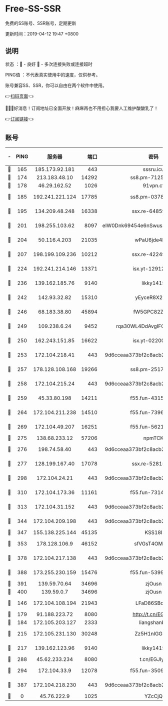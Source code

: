 # Free-SS-SSR

免费的SS账号、SSR账号，定期更新

更新时间：2019-04-12 19:47 +0800

## 说明

状态     ：🙂 - 良好 🙁 - 多次连接失败或连接超时

PING值   ：不代表真实使用中的速度，仅供参考。

账号兼容SS、SSR，你可以自由在两个软件中使用。

👉[扫码页面](https://liesauer.github.io/Free-SS-SSR/)👈

🎉🎉🎉好消息！订阅地址已全面开放！麻麻再也不用担心我要人工维护酸酸乳了！

👉[订阅链接](https://www.liesauer.net/yogurt/subscribe?ACCESS_TOKEN=DAYxR3mMaZAsaqUb)👈

## 账号

|-|PING|服务器|端口|密码|加密方式|区域|
|:----:|:----:|:-----:|-----:|:----:|:----:|:----:|
|🙂|165|185.173.92.181|443|sssru.icu|rc4-md5|RU|
|🙂|174|213.183.48.10|14292|ss8.pm-71250889|rc4-md5|RU|
|🙂|178|46.29.162.52|1026|91vpn.cf|rc4-md5|RU|
|🙂|185|192.241.221.124|17785|ss8.pm-03781993|aes-256-cfb|US|
|🙂|195|134.209.48.248|16338|ssx.re-64859691|aes-256-cfb|US|
|🙂|201|198.255.103.62|8097|eIW0Dnk69454e6nSwuspv9DmS201tQ0D|aes-256-cfb|US|
|🙂|204|50.116.4.203|21035|wPaU6jde4NZT|aes-256-cfb|US|
|🙂|207|198.199.109.236|10212|ssx.re-42249834|aes-256-cfb|US|
|🙂|224|192.241.214.146|13371|isx.yt-12912569|aes-256-cfb|US|
|🙂|236|139.162.185.76|9140|likky1415|aes-256-cfb|DE|
|🙂|242|142.93.32.82|15310|yEyceR8X2EVd|aes-256-cfb|GB|
|🙂|246|68.183.38.80|45894|fW5GPC82Z97G|aes-256-cfb|GB|
|🙂|249|109.238.6.24|9452|rqa30WL4DdAvgIFG6Fs3znzTa|aes-256-cfb|FR|
|🙂|250|162.243.151.85|16622|isx.yt-02200546|aes-256-cfb|US|
|🙂|253|172.104.218.41|443|9d6cceaa373bf2c8acb22e60b6a58be6|aes-256-cfb|US|
|🙂|257|178.128.108.168|19266|ss8.pm-25170314|aes-256-cfb|SG|
|🙂|258|172.104.215.24|443|9d6cceaa373bf2c8acb22e60b6a58be6|aes-256-cfb|US|
|🙂|259|45.33.80.198|14211|f55.fun-43151114|aes-256-cfb|US|
|🙂|264|172.104.211.238|14510|f55.fun-73968171|aes-256-cfb|US|
|🙂|269|172.104.49.207|16251|f55.fun-56219821|aes-256-cfb|SG|
|🙂|275|138.68.233.12|57206|npmTCK|rc4-md5|US|
|🙂|276|198.74.58.40|443|9d6cceaa373bf2c8acb22e60b6a58be6|aes-256-cfb|US|
|🙂|277|128.199.167.40|17078|ssx.re-52815592|aes-256-cfb|SG|
|🙂|298|172.104.24.21|443|9d6cceaa373bf2c8acb22e60b6a58be6|aes-256-cfb|US|
|🙂|310|172.104.173.36|11161|f55.fun-73141785|aes-256-cfb|SG|
|🙂|313|172.104.31.152|443|9d6cceaa373bf2c8acb22e60b6a58be6|aes-256-cfb|US|
|🙂|344|172.104.209.198|443|9d6cceaa373bf2c8acb22e60b6a58be6|aes-256-cfb|US|
|🙂|347|155.138.225.144|45135|KSS18l|rc4-md5|US|
|🙂|353|178.128.106.9|46152|sfVGsT4OMxHC|aes-256-cfb|SG|
|🙂|378|172.104.217.138|443|9d6cceaa373bf2c8acb22e60b6a58be6|aes-256-cfb|US|
|🙂|388|173.255.230.159|15476|f55.fun-53994105|aes-256-cfb|US|
|🙂|391|139.59.70.64|34696|zjOusn|chacha20|IN|
|🙂|400|139.59.0.7|34696|zjOusn|chacha20|IN|
|🙂|146|172.104.108.194|21943|LFaD86SBq2lY|aes-256-cfb|JP|
|🙂|179|91.188.223.72|8080|http://t.cn/EGJIyrl|rc4-md5|RU|
|🙂|184|172.105.203.127|2333|liangshanbo|chacha20|JP|
|🙂|215|172.105.231.130|30248|Zz5H1nlGGKHx|aes-256-cfb|JP|
|🙂|217|139.162.123.96|9140|likky1415|aes-256-cfb|JP|
|🙂|288|45.62.233.234|8080|t.cn/EGJIyrl|rc4-md5|CA|
|🙂|294|172.104.33.9|12078|f55.fun-35097379|aes-256-cfb|SG|
|🙁|387|172.104.218.230|443|9d6cceaa373bf2c8acb22e60b6a58be6|aes-256-cfb|US|
|🙁|0|45.76.222.9|1025|YZcCjQ|rc4-md5|JP|
